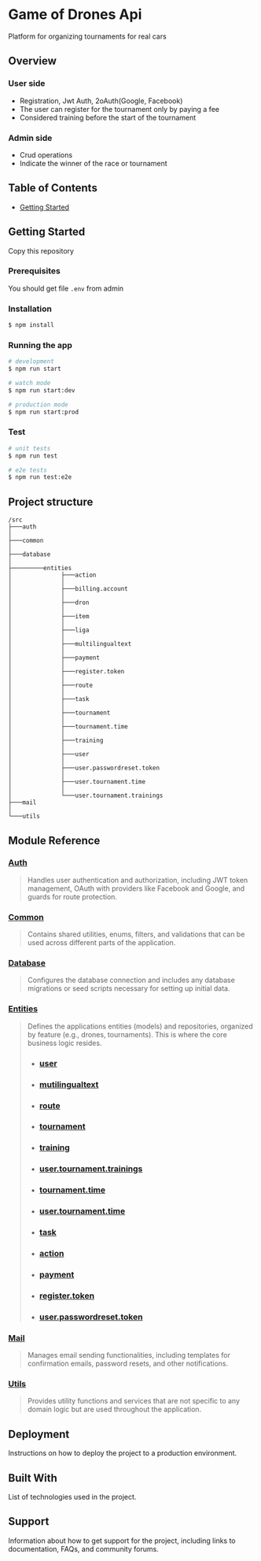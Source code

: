 # Game of Drones Api

Platform for organizing tournaments for real cars

## Overview

### User side

-   Registration, Jwt Auth, 2oAuth(Google, Facebook)
-   The user can register for the tournament only by paying a fee
-   Considered training before the start of the tournament

### Admin side

-   Crud operations
-   Indicate the winner of the race or tournament

## Table of Contents

-   [Getting Started](##running-the-app)

## Getting Started

Copy this repository

### Prerequisites

You should get file `.env` from admin

### Installation

```bash
$ npm install
```

### Running the app

```bash
# development
$ npm run start

# watch mode
$ npm run start:dev

# production mode
$ npm run start:prod
```

### Test

```bash
# unit tests
$ npm run test

# e2e tests
$ npm run test:e2e
```

## Project structure

```
/src
├───auth
│
├───common
│
├───database
│
├─────────entities
│              ├───action
│              │
│              ├───billing.account
│              │
│              ├───dron
│              │
│              ├───item
│              │
│              ├───liga
│              │
│              ├───multilingualtext
│              │
│              ├───payment
│              │
│              ├───register.token
│              │
│              ├───route
│              │
│              ├───task
│              │
│              ├───tournament
│              │
│              ├───tournament.time
│              │
│              ├───training
│              │
│              ├───user
│              │
│              ├───user.passwordreset.token
│              │
│              ├───user.tournament.time
│              │
│              └───user.tournament.trainings
├───mail
│
└───utils
```

## Module Reference

### [Auth](src/auth)

> Handles user authentication and authorization, including JWT token management, OAuth with providers like Facebook and Google, and guards for route protection.

### [Common](src/common)

> Contains shared utilities, enums, filters, and validations that can be used across different parts of the application.

### [Database](src/database)

> Configures the database connection and includes any database migrations or seed scripts necessary for setting up initial data.

### [Entities](src/entities)

> Defines the applications entities (models) and repositories, organized by feature (e.g., drones, tournaments). This is where the core business logic resides.
>
> -   ### [user](src/entities/user)
> -   ### [mutilingualtext](src/entities/multilingualtext)
> -   ### [route](src/entities/route)
> -   ### [tournament](src/entities/tournament)
> -   ### [training](src/entities/training)
> -   ### [user.tournament.trainings](src/entities/user.tournament.trainings)
> -   ### [tournament.time](src/entities/tournament.time)
> -   ### [user.tournament.time](src/entities/user.tournament.time)
> -   ### [task](src/entities/task)
> -   ### [action](src/entities/action)
> -   ### [payment](src/entities/payment)
> -   ### [register.token](src/entities/register.token)
> -   ### [user.passwordreset.token](src/entities/user.passwordreset.token)

### [Mail](src/mail)

> Manages email sending functionalities, including templates for confirmation emails, password resets, and other notifications.

### [Utils](src/utils)

> Provides utility functions and services that are not specific to any domain logic but are used throughout the application.

## Deployment

Instructions on how to deploy the project to a production environment.

## Built With

List of technologies used in the project.

## Support

Information about how to get support for the project, including links to documentation, FAQs, and community forums.
